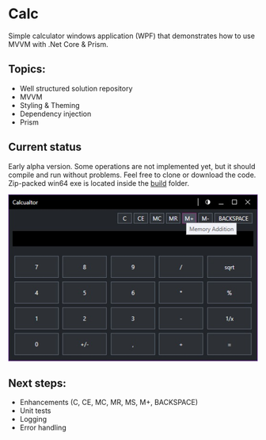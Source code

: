 # Calc
Simple calculator windows application (WPF) that demonstrates how to use MVVM with .Net Core & Prism.

## Topics:

- Well structured solution repository
- MVVM
- Styling & Theming
- Dependency injection
- Prism

## Current status
Early alpha version. Some operations are not implemented yet, but it should compile and run without problems.
Feel free to clone or download the code. Zip-packed win64 exe is located inside the <a href="https://github.com/wdefender/calc/tree/master/build">build</a> folder. 

<img alt="Calc screenshot" width="525" heigth="350" src="https://github.com/wdefender/calc/blob/master/calc.jpg">

## Next steps:

- Enhancements (C, CE, MC, MR, MS, M+, BACKSPACE)
- Unit tests
- Logging
- Error handling
